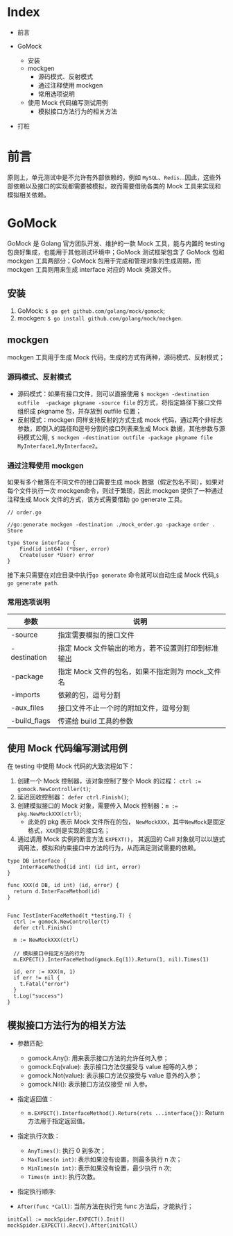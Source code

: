 # Index
- 前言
- GoMock
  - 安装
  - mockgen
    - 源码模式、反射模式 
    - 通过注释使用 mockgen
    - 常用选项说明
  - 使用 Mock 代码编写测试用例
    - 模拟接口方法行为的相关方法
  
- 打桩

# 前言

原则上，单元测试中是不允许有外部依赖的，例如 `MySQL`、`Redis`...因此，这些外部依赖以及接口的实现都需要被模拟，故而需要借助各类的 Mock 工具来实现和模拟相关依赖。


# GoMock

GoMock 是 Golang 官方团队开发、维护的一款 Mock 工具，能与内置的 testing 包良好集成，也能用于其他测试环境中；GoMock 测试框架包含了 GoMock 包和 mockgen 工具两部分；GoMock 包用于完成和管理对象的生成周期，而 mockgen 工具则用来生成 interface 对应的 Mock 类源文件。

## 安装

1. GoMock: `$ go get github.com/golang/mock/gomock`;
2. mockgen: `$ go install github.com/golang/mock/mockgen`.

## mockgen

mockgen 工具用于生成 Mock 代码，生成的方式有两种，源码模式、反射模式；

### 源码模式、反射模式

- 源码模式：如果有接口文件，则可以直接使用 `$ mockgen -destination outfile  -package pkgname -source file` 的方式，将指定路径下接口文件组织成 pkgname 包，并存放到 outfile 位置；
- 反射模式：mockgen 同样支持反射的方式生成 mock 代码，通过两个非标志参数，即倒入的路径和逗号分割的接口列表来生成 Mock 数据，其他参数与源码模式公用, `$ mockgen -destination outfile -package pkgname file MyInterface1,MyInterface2`。

### 通过注释使用 mockgen

如果有多个散落在不同文件的接口需要生成 mock 数据（假定包名不同），如果对每个文件执行一次 mockgen命令，则过于繁琐，因此 mockgen 提供了一种通过注释生成 Mock 文件的方式，该方式需要借助 go generate 工具。

```
// order.go

//go:generate mockgen -destination ./mock_order.go -package order . Store

type Store interface {
	Find(id int64) (*User, error)
	Create(user *User) error
}
```

接下来只需要在对应目录中执行`go generate` 命令就可以自动生成 Mock 代码,`$ go generate path`.

### 常用选项说明

| 参数           | 说明                             |
|--------------|--------------------------------|
| -source      | 指定需要模拟的接口文件                    |
| -destination | 指定 Mock 文件输出的地方，若不设置则打印到标准输出   |
| -package     | 指定 Mock 文件的包名，如果不指定则为 mock_文件名 |
| -imports     | 依赖的包，逗号分割                      |
| -aux_files   | 接口文件不止一个时的附加文件，逗号分割            |
| -build_flags | 传递给 build 工具的参数                |


## 使用 Mock 代码编写测试用例

在 testing 中使用 Mock 代码的大致流程如下：

1. 创建一个 Mock 控制器，该对象控制了整个 Mock 的过程： `ctrl := gomock.NewController(t)`;
2. 延迟回收控制器： `defer ctrl.Finish()`;
3. 创建模拟接口的 Mock 对象，需要传入 Mock 控制器：`m := pkg.NewMockXXX(ctrl)`;
    - 此处的 pkg 表示 Mock 文件所在的包， `NewMockXXX`，其中`NewMock`是固定格式，`XXX`则是实现的接口名；
4. 通过调用 Mock 实例的断言方法 `EXPEXT()`， 其返回的 Call 对象就可以以链式调用法，模拟和约束接口中方法的行为，从而满足测试需要的依赖。

```
type DB interface {
	InterFaceMethod(id int) (id int, error)
}

func XXX(d DB, id int) (id, error) {
  return d.InterFaceMethod(id)
}


Func TestInterFaceMethod(t *testing.T) {
  ctrl := gomock.NewController(t)
  defer ctrl.Finish()
  
  m := NewMockXXX(ctrl)
  
  // 模拟接口中指定方法的行为
  m.EXPECT().InterFaceMethod(gmock.Eq(1)).Return(1, nil).Times(1)
  
  id, err := XXX(m, 1)
  if err != nil {
    t.Fatal("error")
  }
  t.Log("success")
}
```

## 模拟接口方法行为的相关方法

- 参数匹配: 
  - gomock.Any(): 用来表示接口方法的允许任何入参；
  - gomock.Eq(value): 表示接口方法仅接受与 value 相等的入参；
  - gomock.Not(value): 表示接口方法仅接受与 value 意外的入参；
  - gomock.Nil(): 表示接口方法仅接受 nil 入参。

- 指定返回值：
  - `m.EXPECT().InterfaceMethod().Return(rets ...interface{})`: Return 方法用于指定返回值。

- 指定执行次数：
  - `AnyTimes()`: 执行 0 到多次；
  - `MaxTimes(n int)`: 表示如果没有设置，则最多执行 n 次；
  - `MinTimes(n int)`: 表示如果没有设置，最少执行 n 次;
  - `Times(n int)`: 执行次数。

- 指定执行顺序:
- `After(func *Call)`: 当前方法在执行完 func 方法后，才能执行；
```
initCall := mockSpider.EXPECT().Init()
mockSpider.EXPECT().Recv().After(initCall)
```